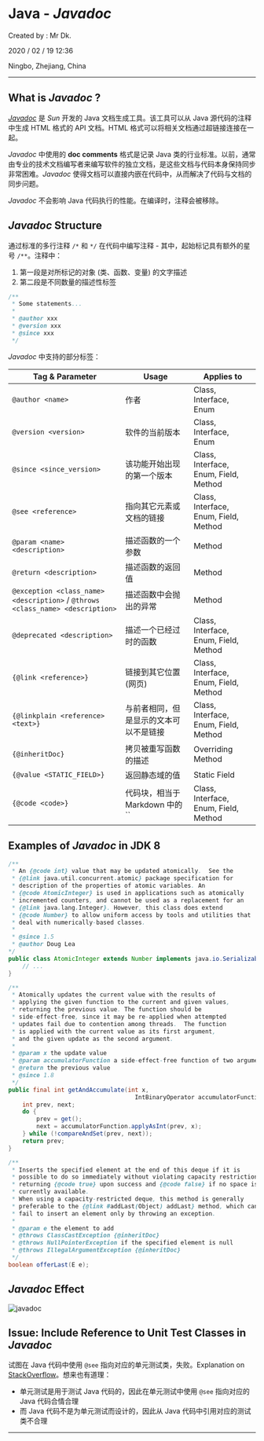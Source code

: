 # Java - _Javadoc_

Created by : Mr Dk.

2020 / 02 / 19 12:36

Ningbo, Zhejiang, China

---

## What is _Javadoc_ ?

[_Javadoc_](https://www.oracle.com/technetwork/java/javase/documentation/index-jsp-135444.html) 是 _Sun_ 开发的 Java 文档生成工具。该工具可以从 Java 源代码的注释中生成 HTML 格式的 API 文档。HTML 格式可以将相关文档通过超链接连接在一起。

_Javadoc_ 中使用的 **doc comments** 格式是记录 Java 类的行业标准。以前，通常由专业的技术文档编写者来编写软件的独立文档，是这些文档与代码本身保持同步非常困难。_Javadoc_ 使得文档可以直接内嵌在代码中，从而解决了代码与文档的同步问题。

_Javadoc_ 不会影响 Java 代码执行的性能。在编译时，注释会被移除。

## _Javadoc_ Structure

通过标准的多行注释 `/*` 和 `*/` 在代码中编写注释 - 其中，起始标记具有额外的星号 `/**`。注释中：

1. 第一段是对所标记的对象 (类、函数、变量) 的文字描述
2. 第二段是不同数量的描述性标签

```java
/**
 * Some statements...
 *
 * @author xxx
 * @version xxx
 * @since xxx
 */
```

_Javadoc_ 中支持的部分标签：

| Tag & Parameter                                                                | Usage                                  | Applies to                            |
| ------------------------------------------------------------------------------ | -------------------------------------- | ------------------------------------- |
| `@author <name>`                                                               | 作者                                   | Class, Interface, Enum                |
| `@version <version>`                                                           | 软件的当前版本                         | Class, Interface, Enum                |
| `@since <since_version>`                                                       | 该功能开始出现的第一个版本             | Class, Interface, Enum, Field, Method |
| `@see <reference>`                                                             | 指向其它元素或文档的链接               | Class, Interface, Enum, Field, Method |
| `@param <name> <description>`                                                  | 描述函数的一个参数                     | Method                                |
| `@return <description>`                                                        | 描述函数的返回值                       | Method                                |
| `@exception <class_name> <description>` / `@throws <class_name> <description>` | 描述函数中会抛出的异常                 | Method                                |
| `@deprecated <description>`                                                    | 描述一个已经过时的函数                 | Class, Interface, Enum, Field, Method |
| `{@link <reference>}`                                                          | 链接到其它位置 (网页)                  | Class, Interface, Enum, Field, Method |
| `{@linkplain <reference> <text>}`                                              | 与前者相同，但是显示的文本可以不是链接 | Class, Interface, Enum, Field, Method |
| `{@inheritDoc}`                                                                | 拷贝被重写函数的描述                   | Overriding Method                     |
| `{@value <STATIC_FIELD>}`                                                      | 返回静态域的值                         | Static Field                          |
| `{@code <code>}`                                                               | 代码块，相当于 Markdown 中的 \`\`      | Class, Interface, Enum, Field, Method |

## Examples of _Javadoc_ in JDK 8

```java
/**
 * An {@code int} value that may be updated atomically.  See the
 * {@link java.util.concurrent.atomic} package specification for
 * description of the properties of atomic variables. An
 * {@code AtomicInteger} is used in applications such as atomically
 * incremented counters, and cannot be used as a replacement for an
 * {@link java.lang.Integer}. However, this class does extend
 * {@code Number} to allow uniform access by tools and utilities that
 * deal with numerically-based classes.
 *
 * @since 1.5
 * @author Doug Lea
*/
public class AtomicInteger extends Number implements java.io.Serializable {
    // ...
}
```

```java
/**
 * Atomically updates the current value with the results of
 * applying the given function to the current and given values,
 * returning the previous value. The function should be
 * side-effect-free, since it may be re-applied when attempted
 * updates fail due to contention among threads.  The function
 * is applied with the current value as its first argument,
 * and the given update as the second argument.
 *
 * @param x the update value
 * @param accumulatorFunction a side-effect-free function of two arguments
 * @return the previous value
 * @since 1.8
 */
public final int getAndAccumulate(int x,
                                    IntBinaryOperator accumulatorFunction) {
    int prev, next;
    do {
        prev = get();
        next = accumulatorFunction.applyAsInt(prev, x);
    } while (!compareAndSet(prev, next));
    return prev;
}
```

```java
/**
 * Inserts the specified element at the end of this deque if it is
 * possible to do so immediately without violating capacity restrictions,
 * returning {@code true} upon success and {@code false} if no space is
 * currently available.
 * When using a capacity-restricted deque, this method is generally
 * preferable to the {@link #addLast(Object) addLast} method, which can
 * fail to insert an element only by throwing an exception.
 *
 * @param e the element to add
 * @throws ClassCastException {@inheritDoc}
 * @throws NullPointerException if the specified element is null
 * @throws IllegalArgumentException {@inheritDoc}
 */
boolean offerLast(E e);
```

## _Javadoc_ Effect

![javadoc](../img/javadoc.png)

## Issue: Include Reference to Unit Test Classes in _Javadoc_

试图在 Java 代码中使用 `@see` 指向对应的单元测试类，失败。Explanation on [StackOverflow](https://stackoverflow.com/questions/45160647/include-link-to-unit-test-classes-in-javadoc)。想来也有道理：

- 单元测试是用于测试 Java 代码的，因此在单元测试中使用 `@see` 指向对应的 Java 代码合情合理
- 而 Java 代码不是为单元测试而设计的，因此从 Java 代码中引用对应的测试类不合理

---
